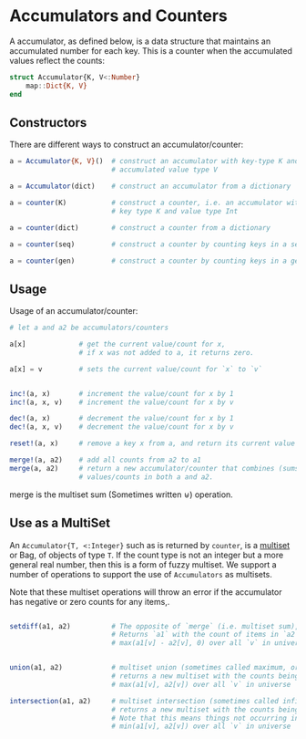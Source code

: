 # Accumulators and Counters

A accumulator, as defined below, is a data structure that maintains an
accumulated number for each key. This is a counter when the accumulated
values reflect the counts:

```julia
struct Accumulator{K, V<:Number}
    map::Dict{K, V}
end
```

## Constructors

There are different ways to construct an accumulator/counter:

```julia
a = Accumulator{K, V}()  # construct an accumulator with key-type K and
                         # accumulated value type V

a = Accumulator(dict)    # construct an accumulator from a dictionary

a = counter(K)           # construct a counter, i.e. an accumulator with
                         # key type K and value type Int

a = counter(dict)        # construct a counter from a dictionary

a = counter(seq)         # construct a counter by counting keys in a sequence

a = counter(gen)         # construct a counter by counting keys in a generator
```

## Usage
Usage of an accumulator/counter:

```julia
# let a and a2 be accumulators/counters

a[x]             # get the current value/count for x,
                 # if x was not added to a, it returns zero.

a[x] = v         # sets the current value/count for `x` to `v`


inc!(a, x)       # increment the value/count for x by 1
inc!(a, x, v)    # increment the value/count for x by v

dec!(a, x)       # decrement the value/count for x by 1
dec!(a, x, v)    # decrement the value/count for x by v

reset!(a, x)     # remove a key x from a, and return its current value

merge!(a, a2)    # add all counts from a2 to a1
merge(a, a2)     # return a new accumulator/counter that combines (sums) the
                 # values/counts in both a and a2.
```

merge is the multiset sum (Sometimes written ⊎) operation.

## Use as a MultiSet

An `Accumulator{T, <:Integer}` such as is returned by `counter`, is a [multiset](https://en.wikipedia.org/wiki/Multiset) or Bag, of objects of type `T`.
If the count type is not an integer but a more general real number,
then this is a form of fuzzy multiset.
We support a number of operations to support the use of `Accumulators` as multisets.


Note that these multiset operations will throw an error if the accumulator has negative or zero counts for any items,.

```julia

setdiff(a1, a2)          # The opposite of `merge` (i.e. multiset sum),
                         # Returns `a1` with the count of items in `a2` removed, down to a minimum of zero
                         # max(a1[v] - a2[v], 0) over all `v` in universe


union(a1, a2)            # multiset union (sometimes called maximum, or lowest common multiple)
                         # returns a new multiset with the counts being the higher of those in `a1` or `a2`.
                         # max(a1[v], a2[v]) over all `v` in universe

intersection(a1, a2)     # multiset intersection (sometimes called infimum or greatest common divisor)
                         # returns a new multiset with the counts being the lowest of those in `a1` or `a2`.
                         # Note that this means things not occurring in both with be removed (count zero).
                         # min(a1[v], a2[v]) over all `v` in universe
```
